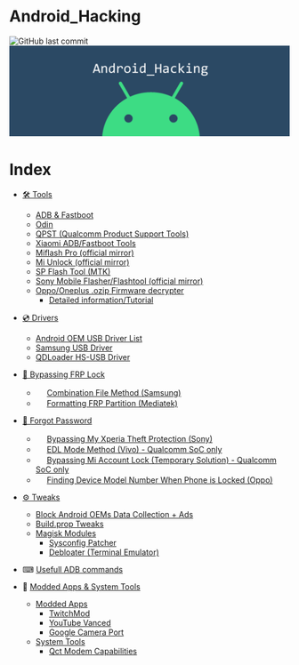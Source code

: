 # Android_Hacking
![GitHub last commit](https://img.shields.io/github/last-commit/AzimsTech/Android_Hacking)
![Site cover](cover.png)

# Index
- [🛠 Tools](Tools)
    - [ADB & Fastboot](https://chocolatey.org/packages/adb)
    - [Odin](Tools/Odin3_v3.14.1.rar)
    - [QPST (Qualcomm Product Support Tools)](Tools/QPST_2.7.473.zip)
    - [Xiaomi ADB/Fastboot Tools](https://github.com/Szaki/XiaomiADBFastbootTools/releases)
    - [Miflash Pro (official mirror)](http://miuirom.xiaomi.com/rom/u1106245679/4.3.1129.28/miflash_pro-en-4.3.1129.28.zip)
    - [Mi Unlock (official mirror)](http://miuirom.xiaomi.com/rom/u1106245679/3.5.1108.44/miflash_unlock-en-3.5.1108.44.zip)
    - [SP Flash Tool (MTK)](Tools/SP_Flash_Tool_exe_Windows_v5.1916.00.000.zip)
    - [Sony Mobile Flasher/Flashtool (official mirror)](http://www.flashtool.net/downloads.php)
    - [Oppo/Oneplus .ozip Firmware decrypter](https://github.com/bkerler/oppo_ozip_decrypt)
        - [Detailed information/Tutorial](https://bkerler.github.io/reversing/2019/04/24/the-game-begins/)

- [💿 Drivers](Drivers)
    - [Android OEM USB Driver List](https://developer.android.com/studio/run/oem-usb#Drivers)
    - [Samsung USB Driver](Drivers/SAMSUNG_USB_Driver_for_Mobile_Phones.exe)
    - [QDLoader HS-USB Driver](Drivers/QDLoader_HS-USB_Driver.zip)
    <!-- - [MTK Android USB Driver](Drivers/MTK_Android_USB_Driver.zip) -->

- [🔑 Bypassing FRP Lock](Bypassing%20FRP%20Lock)
    - <img src="http://s2.googleusercontent.com/s2/favicons?domain_url=https://www.samsung.com/" width="16px" height="16px"> [Combination File Method (Samsung)](Bypassing%20FRP%20Lock/Combination%20File%20Method%20(Samsung).md)
    - <img src="http://s2.googleusercontent.com/s2/favicons?domain_url=https://online.mediatek.com/Public%20Documents/Forms/AllItems.aspx" width="16px" height="16px"> [Formatting FRP Partition (Mediatek)](Bypassing%20FRP%20Lock/Mediatek.md)
-  [🔑 Forgot Password](Forgot%20password)
    - <img src="http://s2.googleusercontent.com/s2/favicons?domain_url=https://www.sonymobile.com/" width="16px" height="16px"> [Bypassing My Xperia Theft Protection (Sony)](Forgot%20Password/Bypassing_My_Xperia_Theft_Protection.md)
    - <img src="http://s2.googleusercontent.com/s2/favicons?domain_url=https://www.vivo.com/" width="16px" height="16px"> [EDL Mode Method (Vivo) - Qualcomm SoC only](Forgot%20Password/EDL%20Mode%20Method%20(Vivo).md)
    - <img src="http://s2.googleusercontent.com/s2/favicons?domain_url=https://www.mi.com/" width="16px" height="16px"> [Bypassing Mi Account Lock (Temporary Solution) - Qualcomm SoC only](http://forum.gsmdevelopers.com/useful-gsm-flash-tool-and-software/57113-mi-account-frp-userdata-qfil.html)
    - <img src="http://s2.googleusercontent.com/s2/favicons?domain_url=https://www.oppo.com/" width="16px" height="16px"> [Finding Device Model Number When Phone is Locked (Oppo)](Forgot%20Password/Find-device-model-number.md)
- [⚙ Tweaks](Tweaks)
    - [Block Android OEMs Data Collection + Ads](Tweaks/Unified%20hosts.md)
    - [Build.prop Tweaks](Tweaks/Build.prop%20Tweaks.md)
    - [Magisk Modules](Tweaks/Magisk%20Modules/readme.md)
        - [Sysconfig Patcher](Tweaks/Magisk%20Modules/readme.md#Sysconfig-Patcher)
        - [Debloater (Terminal Emulator)](Tweaks/Magisk%20Modules/readme.md#debloater-terminal-emulator)

- ⌨ [Usefull ADB commands](Useful%20ADB%20Commands)
- 🔧 [Modded Apps & System Tools](Modded%20Apps%20&%20System%20Tools)
    - [Modded Apps](Modded%20Apps%20%26%20System%20Tools#Modded-Apps)
        - [TwitchMod](Modded%20Apps%20%26%20System%20Tools#TwitchMod)
        - [YouTube Vanced](Modded%20Apps%20%26%20System%20Tools#Youtube-Vanced)
        - [Google Camera Port](Modded%20Apps%20%26%20System%20Tools#Google-Camera-Port)
    - [System Tools](Modded%20Apps%20%26%20System%20Tools#System-Tools)
        - [Qct Modem Capabilities](Modded%20Apps%20%26%20System%20Tools#Qct-Modem-Capabilities)

